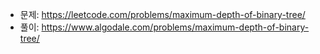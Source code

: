 - 문제: https://leetcode.com/problems/maximum-depth-of-binary-tree/
- 풀이: https://www.algodale.com/problems/maximum-depth-of-binary-tree/